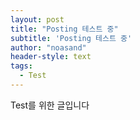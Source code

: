 ```yaml
---
layout: post
title: "Posting 테스트 중"
subtitle: 'Posting 테스트 중'
author: "noasand"
header-style: text
tags:
  - Test
---
```


Test를 위한 글입니다
